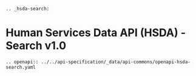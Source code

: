 ```eval_rst
.. _hsda-search:
```
# Human Services Data API (HSDA) - Search v1.0

```eval_rst
.. openapi:: ../../api-specification/_data/api-commons/openapi-hsda-search.yaml
```
